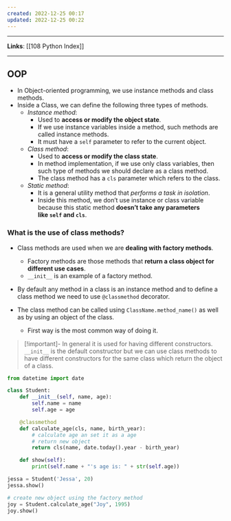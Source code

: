 ```yaml
---
created: 2022-12-25 00:17
updated: 2022-12-25 00:22
---
```

---
**Links**: [[108 Python Index]]

---
## OOP
- In Object-oriented programming, we use instance methods and class methods. 
- Inside a Class, we can define the following three types of methods.
	- *Instance method*: 
		- Used to **access or modify the object state**. 
		- If we use instance variables inside a method, such methods are called instance methods. 
		- It must have a `self` parameter to refer to the current object.
	- *Class method*: 
		- Used to **access or modify the class state**. 
		- In method implementation, if we use only class variables, then such type of methods we should declare as a class method. 
		- The class method has a `cls` parameter which refers to the class.
	- *Static method*: 
		- It is a general utility method that *performs a task in isolation*. 
		- Inside this method, we don’t use instance or class variable because this static method **doesn’t take any parameters like `self` and `cls`**.

### What is the use of class methods?
- Class methods are used when we are **dealing with factory methods**. 
	- Factory methods are those methods that **return a class object for different use cases**. 
	- `__init__` is an example of a factory method.
- By default any method in a class is an instance method and to define a class method we need to use `@classmethod` decorator.

- The class method can be called using `ClassName.method_name()` as well as by using an object of the class.
	- First way is the most common way of doing it.
	
> [!important]- In general it is used for having different constructors.
> `__init__` is the default constructor but we can use class methods to have different constructors for the same class which return the object of a class.

```python
from datetime import date

class Student:
    def __init__(self, name, age):
        self.name = name
        self.age = age

    @classmethod
    def calculate_age(cls, name, birth_year):
        # calculate age an set it as a age
        # return new object
        return cls(name, date.today().year - birth_year)

    def show(self):
        print(self.name + "'s age is: " + str(self.age))

jessa = Student('Jessa', 20)
jessa.show()

# create new object using the factory method
joy = Student.calculate_age("Joy", 1995)
joy.show()
```